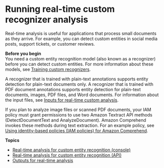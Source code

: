 # Running real\-time custom recognizer analysis<a name="running-cer-sync"></a>

Real\-time analysis is useful for applications that process small documents as they arrive\. For example, you can detect custom entities in social media posts, support tickets, or customer reviews\. 

**Before you begin**  
You need a custom entity recognition model \(also known as a recognizer\) before you can detect custom entities\. For more information about these models, see [Training custom recognizers](training-recognizers.md)\. 

A recognizer that is trained with plain\-text annotations supports entity detection for plain\-text documents only\. A recognizer that is trained with PDF document annotations supports entity detection for plain\-text documents, images, PDF files, and Word documents\. For information about the input files, see [Inputs for real\-time custom analysis](idp-inputs-sync.md)\.

If you plan to analyze image files or scanned PDF documents, your IAM policy must grant permissions to use two Amazon Textract API methods \(DetectDocumentText and AnalyzeDocument\)\. Amazon Comprehend invokes these methods during text extraction\. For an example policy, see [Using identity\-based policies \(IAM policies\) for Amazon Comprehend](access-control-managing-permissions.md)\.

**Topics**
+ [Real\-time analysis for custom entity recognition \(console\)](detecting-cer-real-time.md)
+ [Real\-time analysis for custom entity recognition \(API\)](detecting-cer-real-time-api.md)
+ [Outputs for real\-time analysis](outputs-cer-sync.md)